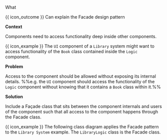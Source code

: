 <span id="title">What</span>

<span id="prereqs"></span>

<span id="outcomes">{{ icon_outcome }} Can explain the Facade design pattern</span>

<div id="body">

**Context**

Components need to access functionality deep inside other components.

<box>

{{ icon_example }} The `UI` component of a `Library` system might want to access functionality of the `Book` class contained inside the `Logic` component.

<pic eager src="{{baseUrl}}/designPatterns/facade/what/images/textBook.png" height="120" />
<p/>

</box>

**Problem**

Access to the component should be allowed without exposing its internal details. %%e.g.  the `UI` component should access the functionality of the `Logic` component without knowing that it contains a `Book` class within it.%%

**Solution**

Include a <tooltip content="a French word that means 'front of a building'">Façade</tooltip> class that sits between the component internals and users of the component such that all access to the component happens through the Facade class.

<box>

{{ icon_example }} The following class diagram applies the Facade pattern to the `Library System` example. The `LibraryLogic` class is the Facade class.

<pic eager src="{{baseUrl}}/designPatterns/facade/what/images/textLibraryBook.png" height="120" />
<p/>

</box>

</div>

<div id="extras">
<include src="exercisesPanel.md" boilerplate/>
</div>
